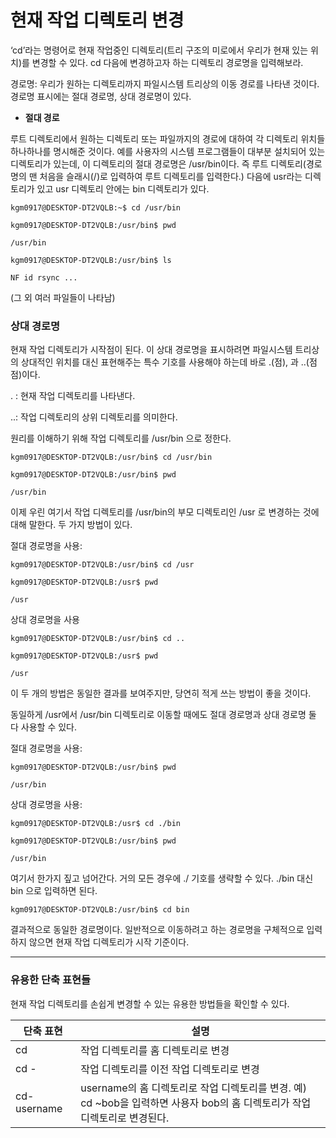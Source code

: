 

# 현재 작업 디렉토리 변경


‘cd’라는 명령어로 현재 작업중인 디렉토리(트리 구조의 미로에서 우리가 현재 있는 위치)를 변경할 수 있다. cd 다음에 변경하고자 하는 디렉토리 경로명을 입력해보라.

경로명: 우리가 원하는 디렉토리까지 파일시스템 트리상의 이동 경로를 나타낸 것이다. 경로명 표시에는 절대 경로명, 상대 경로명이 있다.


- **절대 경로**


루트 디렉토리에서 원하는 디렉토리 또는 파일까지의 경로에 대하여 각 디렉토리 위치들 하나하나를 명시해준 것이다. 예를 사용자의 시스템 프로그램들이 대부분 설치되어 있는 디렉토리가 있는데, 이 디렉토리의 절대 경로명은 /usr/bin이다. 즉 루트 디렉토리(경로명의 맨 처음을 슬래시(/)로 입력하여 루트 디렉토리를 입력한다.) 다음에 usr라는 디렉토리가 있고 usr 디렉토리 안에는 bin 디렉토리가 있다.


``` shell
kgm0917@DESKTOP-DT2VQLB:~$ cd /usr/bin

kgm0917@DESKTOP-DT2VQLB:/usr/bin$ pwd

/usr/bin

kgm0917@DESKTOP-DT2VQLB:/usr/bin$ ls

NF id rsync ...
```


(그 외 여러 파일들이 나타남)


### 상대 경로명


현재 작업 디렉토리가 시작점이 된다. 이 상대 경로명을 표시하려면 파일시스템 트리상의 상대적인 위치를 대신 표현해주는 특수 기호를 사용해야 하는데 바로 .(점), 과 ..(점점)이다.


. : 현재 작업 디렉토리를 나타낸다.

..: 작업 디렉토리의 상위 디렉토리를 의미한다.

원리를 이해하기 위해 작업 디렉토리를 /usr/bin 으로 정한다.

~~~ shell
kgm0917@DESKTOP-DT2VQLB:/usr/bin$ cd /usr/bin

kgm0917@DESKTOP-DT2VQLB:/usr/bin$ pwd

/usr/bin
~~~

이제 우린 여기서 작업 디렉토리를 /usr/bin의 부모 디렉토리인 /usr 로 변경하는 것에 대해 말한다. 두 가지 방법이 있다.



절대 경로명을 사용:

``` shell
kgm0917@DESKTOP-DT2VQLB:/usr/bin$ cd /usr

kgm0917@DESKTOP-DT2VQLB:/usr$ pwd

/usr
```


상대 경로명을 사용


``` shell
kgm0917@DESKTOP-DT2VQLB:/usr/bin$ cd ..

kgm0917@DESKTOP-DT2VQLB:/usr$ pwd

/usr
```




이 두 개의 방법은 동일한 결과를 보여주지만, 당연히 적게 쓰는 방법이 좋을 것이다.

동일하게 /usr에서 /usr/bin 디렉토리로 이동할 때에도 절대 경로명과 상대 경로명 둘 다 사용할 수 있다.


절대 경로명을 사용:


``` shell
kgm0917@DESKTOP-DT2VQLB:/usr/bin$ pwd

/usr/bin
```


상대 경로명을 사용:


```
kgm0917@DESKTOP-DT2VQLB:/usr$ cd ./bin

kgm0917@DESKTOP-DT2VQLB:/usr/bin$ pwd

/usr/bin
```


여기서 한가지 짚고 넘어간다. 거의 모든 경우에 ./ 기호를 생략할 수 있다. ./bin 대신 bin 으로 입력하면 된다.


``` shell
kgm0917@DESKTOP-DT2VQLB:/usr/bin$ cd bin

```


결과적으로 동일한 경로명이다. 일반적으로 이동하려고 하는 경로명을 구체적으로 입력하지 않으면 현재 작업 디렉토리가 시작 기준이다.


---

### 유용한 단축 표현들

현재 작업 디렉토리를 손쉽게 변경할 수 있는 유용한 방법들을 확인할 수 있다.



| 단축 표현        | 설명                                                                              |
| ------------ | ------------------------------------------------------------------------------- |
| cd           | 작업 디렉토리를 홈 디렉토리로 변경                                                             |
| cd -         | 작업 디렉토리를 이전 작업 디렉토리로 변경                                                         |
| cd- username | username의 홈 디렉토리로 작업 디렉토리를 변경. 예) cd ~bob을 입력하면 사용자 bob의 홈 디렉토리가 작업 디렉토리로 변경된다. |